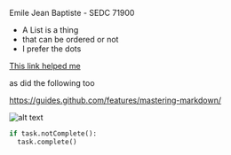 Emile Jean Baptiste - SEDC 71900

- A List is a thing
- that can be ordered or not
- I prefer the dots

[This link helped me](https://github.com/adam-p/markdown-here/wiki/Markdown-Cheatsheet)

as did the following too 

https://guides.github.com/features/mastering-markdown/

![alt text](https://octodex.github.com/images/Professortocat_v2.png "An Octocat")

```python
if task.notComplete():
  task.complete()
```

